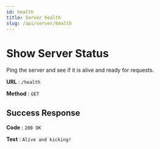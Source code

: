 ```yaml
---
id: health
title: Server health
slug: /api/server/health
---
```


# Show Server Status

Ping the server and see if it is alive and ready for requests.

**URL** : `/health`

**Method** : `GET`

## Success Response

**Code** : `200 OK`

**Text** : `Alive and kicking!`
